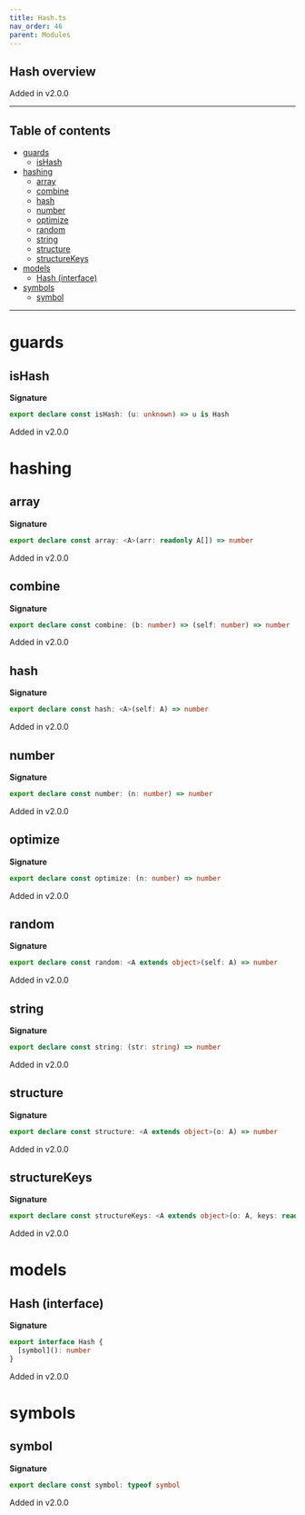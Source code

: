```yaml
---
title: Hash.ts
nav_order: 46
parent: Modules
---
```


## Hash overview

Added in v2.0.0

---

<h2 class="text-delta">Table of contents</h2>

- [guards](#guards)
  - [isHash](#ishash)
- [hashing](#hashing)
  - [array](#array)
  - [combine](#combine)
  - [hash](#hash)
  - [number](#number)
  - [optimize](#optimize)
  - [random](#random)
  - [string](#string)
  - [structure](#structure)
  - [structureKeys](#structurekeys)
- [models](#models)
  - [Hash (interface)](#hash-interface)
- [symbols](#symbols)
  - [symbol](#symbol)

---

# guards

## isHash

**Signature**

```ts
export declare const isHash: (u: unknown) => u is Hash
```

Added in v2.0.0

# hashing

## array

**Signature**

```ts
export declare const array: <A>(arr: readonly A[]) => number
```

Added in v2.0.0

## combine

**Signature**

```ts
export declare const combine: (b: number) => (self: number) => number
```

Added in v2.0.0

## hash

**Signature**

```ts
export declare const hash: <A>(self: A) => number
```

Added in v2.0.0

## number

**Signature**

```ts
export declare const number: (n: number) => number
```

Added in v2.0.0

## optimize

**Signature**

```ts
export declare const optimize: (n: number) => number
```

Added in v2.0.0

## random

**Signature**

```ts
export declare const random: <A extends object>(self: A) => number
```

Added in v2.0.0

## string

**Signature**

```ts
export declare const string: (str: string) => number
```

Added in v2.0.0

## structure

**Signature**

```ts
export declare const structure: <A extends object>(o: A) => number
```

Added in v2.0.0

## structureKeys

**Signature**

```ts
export declare const structureKeys: <A extends object>(o: A, keys: readonly (keyof A)[]) => number
```

Added in v2.0.0

# models

## Hash (interface)

**Signature**

```ts
export interface Hash {
  [symbol](): number
}
```

Added in v2.0.0

# symbols

## symbol

**Signature**

```ts
export declare const symbol: typeof symbol
```

Added in v2.0.0
